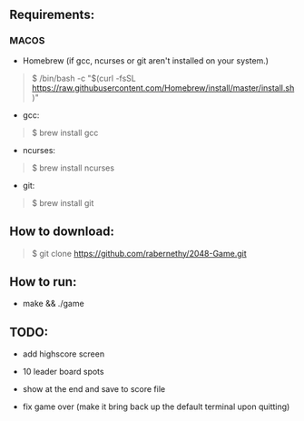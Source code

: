 ## Requirements:
### MACOS
- Homebrew (if gcc, ncurses or git aren't installed on your system.)
> $ /bin/bash -c "$(curl -fsSL https://raw.githubusercontent.com/Homebrew/install/master/install.sh)"

- gcc:
> $ brew install gcc

- ncurses:
> $ brew install ncurses

- git:
> $ brew install git

## How to download:
> $ git clone https://github.com/rabernethy/2048-Game.git

## How to run:
 - make && ./game

## TODO:
 - add highscore screen
 - 10 leader board spots
 - show at the end and save to score file

 - fix game over (make it bring back up the default terminal upon quitting)